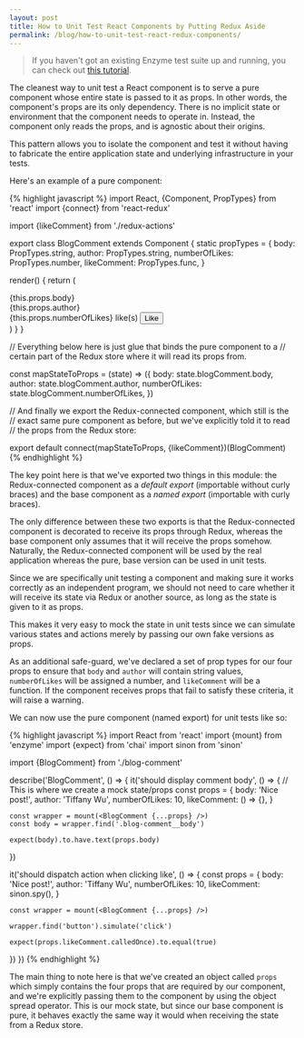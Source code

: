 ```yaml
---
layout: post
title: How to Unit Test React Components by Putting Redux Aside
permalink: /blog/how-to-unit-test-react-redux-components/
---
```


> If you haven't got an existing Enzyme test suite up and running, you can
> check out [this tutorial](/blog/how-to-unit-test-react-components-with-enzyme/).

The cleanest way to unit test a React component is to serve a pure
component whose entire state is passed to it as props. In other words,
the component's props are its only dependency. There is no implicit
state or environment that the component needs to operate in. Instead,
the component only reads the props, and is agnostic about their origins.

This pattern allows you to isolate the component and test it without having
to fabricate the entire application state and underlying infrastructure in
your tests.

Here's an example of a pure component:

{% highlight javascript %}
import React, {Component, PropTypes} from 'react'
import {connect} from 'react-redux'

import {likeComment} from './redux-actions'

export class BlogComment extends Component {
  static propTypes = {
    body: PropTypes.string,
    author: PropTypes.string,
    numberOfLikes: PropTypes.number,
    likeComment: PropTypes.func,
  }

  render() {
    return (
      <div className="blog-comment">
        <div className="blog-comment__body">{this.props.body}</div>
        <div className="blog-comment__author">{this.props.author}</div>
        <div className="blog-comment__footer">
          <span>{this.props.numberOfLikes} like(s)</span>
          <button type="button" onClick={this.props.likeComment}>Like</button>
        </div>
      </div>
    )
  }
}

// Everything below here is just glue that binds the pure component to a
// certain part of the Redux store where it will read its props from.

const mapStateToProps = (state) => ({
  body: state.blogComment.body,
  author: state.blogComment.author,
  numberOfLikes: state.blogComment.numberOfLikes,
})

// And finally we export the Redux-connected component, which still is the
// exact same pure component as before, but we've explicitly told it to read
// the props from the Redux store:

export default connect(mapStateToProps, {likeComment})(BlogComment)
{% endhighlight %}

The key point here is that we've exported two things in this module: the
Redux-connected component as a *default export* (importable without curly
braces) and the base component as a *named export* (importable with curly
braces).

The only difference between these two exports is that the Redux-connected
component is decorated to receive its props through Redux, whereas the base
component only assumes that it will receive the props somehow. Naturally,
the Redux-connected component will be used by the real application whereas
the pure, base version can be used in unit tests.

Since we are specifically unit testing a component and making sure it works
correctly as an independent program, we should not need to care whether it
will receive its state via Redux or another source, as long as the state is
given to it as props.

This makes it very easy to mock the state in unit tests since we can simulate
various states and actions merely by passing our own fake versions as props.

As an additional safe-guard, we've declared a set of prop types for our four
props to ensure that `body` and `author` will contain string values,
`numberOfLikes` will be assigned a number, and `likeComment` will be a
function. If the component receives props that fail to satisfy these criteria,
it will raise a warning.

We can now use the pure component (named export) for unit tests like so:

{% highlight javascript %}
import React from 'react'
import {mount} from 'enzyme'
import {expect} from 'chai'
import sinon from 'sinon'

import {BlogComment} from './blog-comment'

describe('BlogComment', () => {
  it('should display comment body', () => {
    // This is where we create a mock state/props
    const props = {
      body: 'Nice post!',
      author: 'Tiffany Wu',
      numberOfLikes: 10,
      likeComment: () => {},
    }

    const wrapper = mount(<BlogComment {...props} />)
    const body = wrapper.find('.blog-comment__body')

    expect(body).to.have.text(props.body)
  })

  it('should dispatch action when clicking like', () => {
    const props = {
      body: 'Nice post!',
      author: 'Tiffany Wu',
      numberOfLikes: 10,
      likeComment: sinon.spy(),
    }

    const wrapper = mount(<BlogComment {...props} />)

    wrapper.find('button').simulate('click')

    expect(props.likeComment.calledOnce).to.equal(true)
  })
})
{% endhighlight %}

The main thing to note here is that we've created an object called `props`
which simply contains the four props that are required by our component, and
we're explicitly passing them to the component by using the object spread
operator. This is our mock state, but since our base component is pure, it
behaves exactly the same way it would when receiving the state from a Redux
store.
